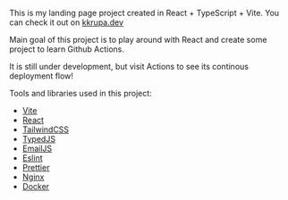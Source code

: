 This is my landing page project created in React + TypeScript + Vite. You can check it out on [kkrupa.dev](https://kkrupa.dev)


Main goal of this project is to play around with React and create some project to learn Github Actions. 


It is still under development, but visit Actions to see its continous deployment flow!


Tools and libraries used in this project:
* [Vite](https://vite.dev/)
* [React](https://react.dev/)
* [TailwindCSS](https://tailwindcss.com/)
* [TypedJS](https://github.com/mattboldt/typed.js)
* [EmailJS](https://www.emailjs.com/)
* [Eslint](https://eslint.org/)
* [Prettier](https://prettier.io/)
* [Nginx](https://nginx.org/en/)
* [Docker](https://www.docker.com/)
